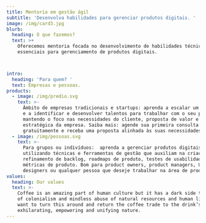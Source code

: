 ```yaml
---
title: Mentoria em gestão ágil
subtitle: 'Desenvolva habilidades para gerenciar produtos digitais. '
image: /img/card3.jpg
blurb:
  heading: O que fazemos?
  text: >+
    Oferecemos mentoria focada no desenvolvimento de habilidades técnicas
    essenciais para gerenciamento de produtos digitais. 



intro:
  heading: 'Para quem? '
  text: Empresas e pessoas.
products:
  - image: /img/predio.svg
    text: >-
      Âmbito de empresas tradicionais e startups: aprenda a escalar um time ágil
      e a identificar e desenvolver talentos para trabalhar com o seu produto,
      mantendo o foco nas necessidades do cliente, proposta de valor e visão
      estratégica da empresa. Saiba mais: agende sua primeira consulta
      gratuitamente e receba uma proposta alinhada às suas necessidades.
  - image: /img/pessoas.svg
    text: >-
      Para grupos ou indivíduos:  aprenda a gerenciar produtos digitais
      utilizando técnicas e ferramentas de gestão que auxiliam na criação e
      refinamento de backlog, roadmaps de produto, testes de usabilidade e
      métricas de produto. Bom para product owners, product managers, UX
      designers ou qualquer pessoa que deseje trabalhar na área de produto.
values:
  heading: Our values
  text: >-
    Coffee is an amazing part of human culture but it has a dark side too – one
    of colonialism and mindless abuse of natural resources and human lives. We
    want to turn this around and return the coffee trade to the drink’s
    exhilarating, empowering and unifying nature.
---
```


